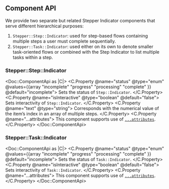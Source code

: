 ## Component API

We provide two separate but related Stepper Indicator components that serve different hierarchical purposes:

1.  `Stepper::Step::Indicator`: used for step-based flows containing multiple steps a user must complete sequentially.
2.  `Stepper::Task::Indicator`: used either on its own to denote smaller task-oriented flows or combined with the Step Indicator to list multiple tasks within a step.

### Stepper::Step::Indicator

<Doc::ComponentApi as |C|>
  <C.Property @name="status" @type="enum" @values={{array "incomplete" "progress" "processing" "complete" }} @default="incomplete">
    Sets the status of `Step::Indicator`.
  </C.Property>
  <C.Property @name="isInteractive" @type="boolean" @default="false">
    Sets interactivity of `Step::Indicator`.
  </C.Property>
  <C.Property @name="text" @type="string">
    Corresponds with the numerical value of the item’s index in an array of multiple steps.
  </C.Property>
  <C.Property @name="...attributes">
    This component supports use of [`...attributes`](https://guides.emberjs.com/release/in-depth-topics/patterns-for-components/#toc_attribute-ordering).
  </C.Property>
</Doc::ComponentApi>

### Stepper::Task::Indicator

<Doc::ComponentApi as |C|>
  <C.Property @name="status" @type="enum" @values={{array "incomplete" "progress" "processing" "complete" }} @default="incomplete">
    Sets the status of `Task::Indicator`.
  </C.Property>
  <C.Property @name="isInteractive" @type="boolean" @default="false">
    Sets interactivity of `Task::Indicator`.
  </C.Property>
  <C.Property @name="...attributes">
    This component supports use of [`...attributes`](https://guides.emberjs.com/release/in-depth-topics/patterns-for-components/#toc_attribute-ordering).
  </C.Property>
</Doc::ComponentApi>